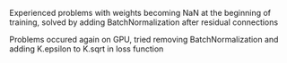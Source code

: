 Experienced problems with weights becoming NaN at the beginning of training, solved by adding BatchNormalization after residual connections

Problems occured again on GPU, tried removing BatchNormalization and adding K.epsilon to K.sqrt in loss function